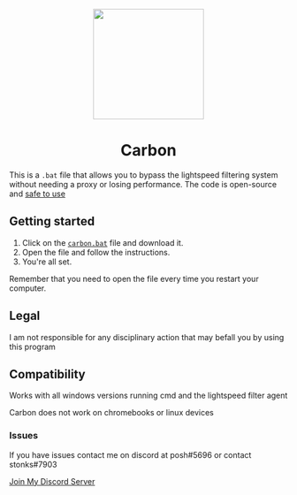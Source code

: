<p align="center"><img src="https://raw.githubusercontent.com/carbonnetwork-dev/Carbon/main/main/CarbonLogo.jpg?token=GHSAT0AAAAAAB7MEI5P6U2OIV2PKPP4P67CZBFQHKQ" height="200"></p>

<h1 align="center">Carbon</h1>

This is a `.bat` file that allows you to bypass the lightspeed filtering system without needing a proxy or losing performance. The code is open-source and [safe to use](https://www.virustotal.com/gui/file/a56a7d984f81c09657dbb8b61c0ad6f88aed42503c5bf09359fcfd2df139e84f)

## Getting started
1. Click on the [`carbon.bat`](carbon.bat) file and download it.
2. Open the file and follow the instructions.
3. You're all set.

Remember that you need to open the file every time you restart your computer.

## Legal
I am not responsible for any disciplinary action that may befall you by using this program

## Compatibility
Works with all windows versions running cmd and the lightspeed filter agent

Carbon does not work on chromebooks or linux devices

### Issues
If you have issues contact  me on discord at posh#5696 or contact stonks#7903

[Join My Discord Server](https://discord.gg/8WPbC7WZEf)
